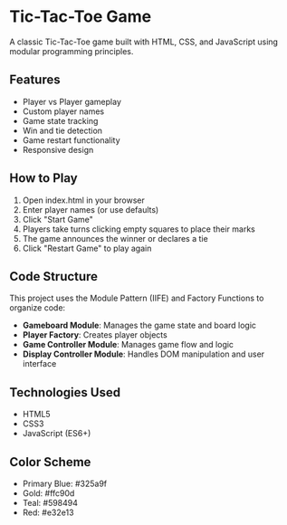# Tic-Tac-Toe Game

A classic Tic-Tac-Toe game built with HTML, CSS, and JavaScript using modular programming principles.

## Features

- Player vs Player gameplay
- Custom player names
- Game state tracking
- Win and tie detection
- Game restart functionality
- Responsive design

## How to Play

1. Open index.html in your browser
2. Enter player names (or use defaults)
3. Click "Start Game"
4. Players take turns clicking empty squares to place their marks
5. The game announces the winner or declares a tie
6. Click "Restart Game" to play again

## Code Structure

This project uses the Module Pattern (IIFE) and Factory Functions to organize code:

- **Gameboard Module**: Manages the game state and board logic
- **Player Factory**: Creates player objects
- **Game Controller Module**: Manages game flow and logic
- **Display Controller Module**: Handles DOM manipulation and user interface

## Technologies Used

- HTML5
- CSS3
- JavaScript (ES6+)

## Color Scheme

- Primary Blue: #325a9f
- Gold: #ffc90d
- Teal: #598494
- Red: #e32e13
